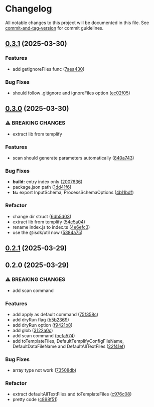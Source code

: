 # Changelog

All notable changes to this project will be documented in this file. See [commit-and-tag-version](https://github.com/absolute-version/commit-and-tag-version) for commit guidelines.

## [0.3.1](https://github.com/isdk/templify-lib.js/compare/v0.3.0...v0.3.1) (2025-03-30)


### Features

* add getIgnoreFiles func ([7aea430](https://github.com/isdk/templify-lib.js/commit/7aea430dadfbfa5353e77f43e6e7442a0ae9fcce))


### Bug Fixes

* should follow .gitignore and ignoreFiles option ([ec02f05](https://github.com/isdk/templify-lib.js/commit/ec02f05e6f7a37e4b8fe2c2f76d0c014dea6cacf))

## [0.3.0](https://github.com/isdk/templify-lib.js/compare/v0.2.1...v0.3.0) (2025-03-30)


### ⚠ BREAKING CHANGES

* extract lib from templify

### Features

* scan should generate parameters automatically ([840a743](https://github.com/isdk/templify-lib.js/commit/840a7438c7889f042469376a5b72481d11dba01e))


### Bug Fixes

* **build:** entry index only ([2007636](https://github.com/isdk/templify-lib.js/commit/20076368a2ea63f564fe8b3ad9198a87e993363a))
* package.json path ([1dd41f6](https://github.com/isdk/templify-lib.js/commit/1dd41f623bfe3ede94ce6a1aa2bb29a312d91661))
* **ts:** export InputSchema, ProcessSchemaOptions ([4b11bdf](https://github.com/isdk/templify-lib.js/commit/4b11bdfbcc3468955d4e96a54c0792fd53f151f7))


### Refactor

* change dir struct ([6db5d03](https://github.com/isdk/templify-lib.js/commit/6db5d03e410a39aba1c1a0db0cde7d148e3a446f))
* extract lib from templify ([54e5a04](https://github.com/isdk/templify-lib.js/commit/54e5a04f3b2b648087069ac21b5e26809bf3d15e))
* rename index.js to index.ts ([4e6efc3](https://github.com/isdk/templify-lib.js/commit/4e6efc37d423f4a983be918e8703b4077664c03d))
* use the @isdk/util now ([5384a75](https://github.com/isdk/templify-lib.js/commit/5384a754c2bed221294b4fc7b62fbc092ad6978b))

## [0.2.1](https://github.com/isdk/templify.js/compare/v0.2.0...v0.2.1) (2025-03-29)

## 0.2.0 (2025-03-29)


### ⚠ BREAKING CHANGES

* add scan command

### Features

* add apply as default command ([75f358c](https://github.com/isdk/templify.js/commit/75f358cb5ac159eb2b89f0f2fb555778c55fd6f4))
* add dryRun flag ([b5b2369](https://github.com/isdk/templify.js/commit/b5b236995841dfd8051e2b1c04b24c058bd31d47))
* add dryRun option ([f9421b8](https://github.com/isdk/templify.js/commit/f9421b8ab2b42c785cdf6a5c67354e3c31576189))
* add glob ([3122a0c](https://github.com/isdk/templify.js/commit/3122a0c24562353b9c3b926ed9b22ef7daee3403))
* add scan command ([befa574](https://github.com/isdk/templify.js/commit/befa574db25894b7b8471da4bbdba5520308f562))
* add toTemplateFiles, DefaultTemplifyConfigFileName, DefaultDataFileName and DefaultAllTextFiles ([22f41ef](https://github.com/isdk/templify.js/commit/22f41ef43d276d501d6b7ed8a658d7ff550224ce))


### Bug Fixes

* array type not work ([73508db](https://github.com/isdk/templify.js/commit/73508db19776303229432cee30c87a31bf6af930))


### Refactor

* extract defaultAllTextFiles and toTemplateFiles ([c976c08](https://github.com/isdk/templify.js/commit/c976c084d461a4cfede8e6931fb2059b07bceef3))
* pretty code ([c898f51](https://github.com/isdk/templify.js/commit/c898f51bda5936b6fdda54cca109a80ee278987a))
